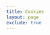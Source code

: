 ```yaml
---
title: Cookies
layout: page
exclude: true
---
```

<!--stackedit_data:
eyJoaXN0b3J5IjpbMTE3ODA5NzU0NF19
-->